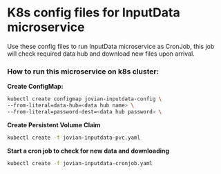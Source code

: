 # K8s config files for InputData microservice
Use these config files to run InputData microservice as CronJob, this job will 
check required data hub and download new files upon arrival.

### How to run this microservice on k8s cluster:
**Create ConfigMap:**
```bash
kubectl create configmap jovian-inputdata-config \
--from-literal=data-hub=<data hub name> \
--from-literal=password-dest=<data hub password> \
```

**Create Persistent Volume Claim**
```bash
kubectl create -f jovian-inputdata-pvc.yaml
```

**Start a cron job to check for new data and downloading**
```bash
kubectl create -f jovian-inputdata-cronjob.yaml
```